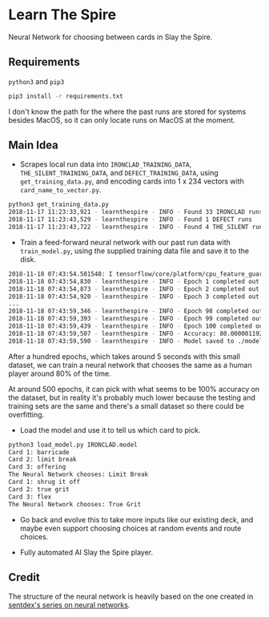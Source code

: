 # Learn The Spire

Neural Network for choosing between cards in Slay the Spire.

## Requirements

`python3` and `pip3`

```bash
pip3 install -r requirements.txt
```

I don't know the path for the where the past runs are stored for systems besides MacOS, so it can only locate runs on MacOS at the moment.

## Main Idea

- Scrapes local run data into `IRONCLAD_TRAINING_DATA`, `THE_SILENT_TRAINING_DATA`, and `DEFECT_TRAINING_DATA`, using `get_training_data.py`, and encoding cards into 1 x 234 vectors with `card_name_to_vector.py`.

```bash
python3 get_training_data.py
2018-11-17 11:23:33,921 - learnthespire - INFO - Found 33 IRONCLAD runs
2018-11-17 11:23:43,529 - learnthespire - INFO - Found 1 DEFECT runs
2018-11-17 11:23:43,722 - learnthespire - INFO - Found 4 THE_SILENT runs
```

- Train a feed-forward neural network with our past run data with `train_model.py`, using the supplied training data file and save it to the disk.

```bash
2018-11-18 07:43:54.581548: I tensorflow/core/platform/cpu_feature_guard.cc:141] Your CPU supports instructions that this TensorFlow binary was not compiled to use: AVX2 FMA
2018-11-18 07:43:54,830 - learnthespire - INFO - Epoch 1 completed out of 100 loss: 650.9242441654205
2018-11-18 07:43:54,873 - learnthespire - INFO - Epoch 2 completed out of 100 loss: 550.7045561671257
2018-11-18 07:43:54,920 - learnthespire - INFO - Epoch 3 completed out of 100 loss: 473.46800112724304
...
2018-11-18 07:43:59,346 - learnthespire - INFO - Epoch 98 completed out of 100 loss: 19.377360731363297
2018-11-18 07:43:59,393 - learnthespire - INFO - Epoch 99 completed out of 100 loss: 19.127103462815285
2018-11-18 07:43:59,439 - learnthespire - INFO - Epoch 100 completed out of 100 loss: 18.884481981396675
2018-11-18 07:43:59,507 - learnthespire - INFO - Accuracy: 80.0000011920929%
2018-11-18 07:43:59,590 - learnthespire - INFO - Model saved to ./models/IRONCLAD.model
```

After a hundred epochs, which takes around 5 seconds with this small dataset, we can train a neural network that chooses the same as a human player around 80% of the time.

At around 500 epochs, it can pick with what seems to be 100% accuracy on the dataset, but in reality it's probably much lower because the testing and training sets are the same and there's a small dataset so there could be overfitting.

- Load the model and use it to tell us which card to pick.

```bash
python3 load_model.py IRONCLAD.model
Card 1: barricade
Card 2: limit break
Card 3: offering
The Neural Network chooses: Limit Break
Card 1: shrug it off
Card 2: true grit
Card 3: flex
The Neural Network chooses: True Grit
```

- Go back and evolve this to take more inputs like our existing deck, and maybe even support choosing choices at random events and route choices.

- Fully automated AI Slay the Spire player.

## Credit

The structure of the neural network is heavily based on the one created in [sentdex's series on neural networks](https://www.youtube.com/watch?v=oYbVFhK_olY).
